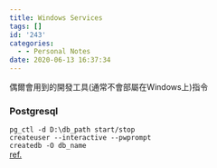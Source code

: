 ```yaml
---
title: Windows Services
tags: []
id: '243'
categories:
  - - Personal Notes
date: 2020-06-13 16:37:34
---
```


偶爾會用到的開發工具(通常不會部屬在Windows上)指令
<!-- more -->
### Postgresql

`pg_ctl -d D:\db_path start/stop`  
`createuser --interactive --pwprompt`  
`createdb -O db_name`  
[ref.](https://www.a2hosting.com/kb/developer-corner/postgresql/managing-postgresql-databases-and-users-from-the-command-line)